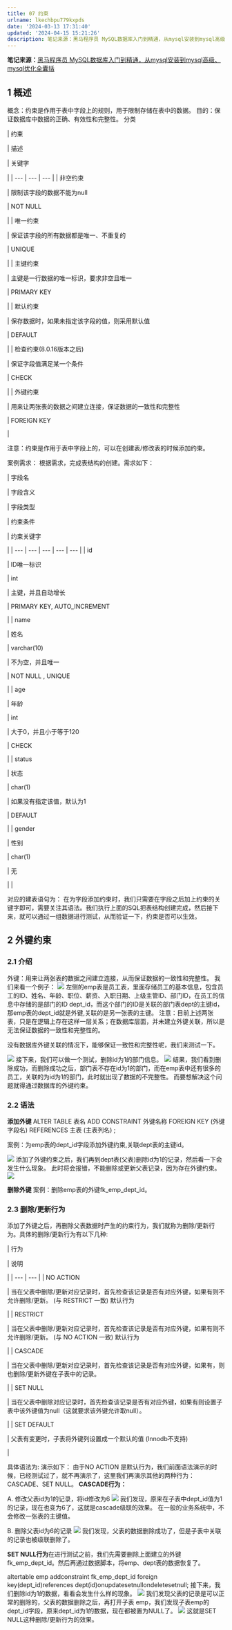 ```yaml
---
title: 07 约束
urlname: lkechbpu779kxpds
date: '2024-03-13 17:31:40'
updated: '2024-04-15 15:21:26'
description: 笔记来源：黑马程序员 MySQL数据库入门到精通，从mysql安装到mysql高级、mysql优化全囊括1 概述概念：约束是作用于表中字段上的规则，用于限制存储在表中的数据。 目的：保证数据库中数据的正确、有效性和完整性。分类约束描述关键字非空约束限制该字段的数据不能为nullNOT NULL...
---
```

**笔记来源：**[黑马程序员 MySQL数据库入门到精通，从mysql安装到mysql高级、mysql优化全囊括](https://www.bilibili.com/video/BV1Kr4y1i7ru/?spm_id_from=333.337.search-card.all.click&vd_source=e8046ccbdc793e09a75eb61fe8e84a30)

## **1 概述**

概念：约束是作用于表中字段上的规则，用于限制存储在表中的数据。 目的：保证数据库中数据的正确、有效性和完整性。
分类

| 约束

 | 描述

 | 关键字

 |
| --- | --- | --- |
| 非空约束

 | 限制该字段的数据不能为null

 | NOT NULL

 |
| 唯一约束

 | 保证该字段的所有数据都是唯一、不重复的

 | UNIQUE

 |
| 主键约束

 | 主键是一行数据的唯一标识，要求非空且唯一

 | PRIMARY KEY

 |
| 默认约束

 | 保存数据时，如果未指定该字段的值，则采用默认值

 | DEFAULT

 |
| 检查约束(8.0.16版本之后)

 | 保证字段值满足某一个条件

 | CHECK

 |
| 外键约束

 | 用来让两张表的数据之间建立连接，保证数据的一致性和完整性

 | FOREIGN KEY

 |

注意：约束是作用于表中字段上的，可以在创建表/修改表的时候添加约束。

案例需求： 根据需求，完成表结构的创建。需求如下：

| 字段名

 | 字段含义

 | 字段类型

 | 约束条件

 | 约束关键字

 |
| --- | --- | --- | --- | --- |
| id

 | ID唯一标识

 | int

 | 主键，并且自动增长

 | PRIMARY KEY, AUTO_INCREMENT

 |
| name

 | 姓名

 | varchar(10)

 | 不为空，并且唯一

 | NOT NULL , UNIQUE

 |
| age

 | 年龄

 | int

 | 大于0，并且小于等于120

 | CHECK

 |
| status

 | 状态

 | char(1)

 | 如果没有指定该值，默认为1

 | DEFAULT

 |
| gender

 | 性别

 | char(1)

 | 无

 |  |

对应的建表语句为：
在为字段添加约束时，我们只需要在字段之后加上约束的关键字即可，需要关注其语法。我们执行上面的SQL把表结构创建完成，然后接下来，就可以通过一组数据进行测试，从而验证一下，约束是否可以生效。

## **2 外键约束**
### **2.1 介绍**

外键：用来让两张表的数据之间建立连接，从而保证数据的一致性和完整性。 我们来看一个例子： 
![](https://www.yuque.com/api/filetransfer/images?url=https%3A%2F%2Fimg2022.cnblogs.com%2Fblog%2F2217415%2F202205%2F2217415-20220505203047726-1669191038.png&sign=4f83d9374576fb1bcd4f8e189a1a2b83c5f9a81d1208a252555c5e1a11442af4#from=url&id=uFyzH&originHeight=307&originWidth=1311&originalType=binary&ratio=1.2395833730697632&rotation=0&showTitle=false&status=done&style=none&title=)
左侧的emp表是员工表，里面存储员工的基本信息，包含员工的ID、姓名、年龄、职位、薪资、入职日期、上级主管ID、部门ID，在员工的信息中存储的是部门的ID dept_id，而这个部门的ID是关联的部门表dept的主键id，那emp表的dept_id就是外键,关联的是另一张表的主键。
注意：目前上述两张表，只是在逻辑上存在这样一层关系；在数据库层面，并未建立外键关联，所以是无法保证数据的一致性和完整性的。

没有数据库外键关联的情况下，能够保证一致性和完整性呢，我们来测试一下。

![](https://www.yuque.com/api/filetransfer/images?url=https%3A%2F%2Fimg2022.cnblogs.com%2Fblog%2F2217415%2F202205%2F2217415-20220505203439165-1280996127.png&sign=686d3601b6931d989164d8f2946c2c9f6f111129688d2dd12fb604405c893a75#from=url&id=X78Ud&originHeight=283&originWidth=1282&originalType=binary&ratio=1.2395833730697632&rotation=0&showTitle=false&status=done&style=none&title=)
接下来，我们可以做一个测试，删除id为1的部门信息。 
![](https://www.yuque.com/api/filetransfer/images?url=https%3A%2F%2Fimg2022.cnblogs.com%2Fblog%2F2217415%2F202205%2F2217415-20220505203715259-1246327293.png&sign=1700c044bcd8679e88d758a8442e15aa03e4935bc4a261f73429f7e819fa6e4a#from=url&id=z9sLN&originHeight=326&originWidth=1413&originalType=binary&ratio=1.2395833730697632&rotation=0&showTitle=false&status=done&style=none&title=)
结果，我们看到删除成功，而删除成功之后，部门表不存在id为1的部门，而在emp表中还有很多的员工，关联的为id为1的部门，此时就出现了数据的不完整性。 而要想解决这个问题就得通过数据库的外键约束。
### **2.2 语法**

**添加外键**
ALTER TABLE 表名 ADD CONSTRAINT 外键名称 FOREIGN KEY (外键字段名) REFERENCES 主表 (主表列名) ;

案例：为emp表的dept_id字段添加外键约束,关联dept表的主键id。

![](https://www.yuque.com/api/filetransfer/images?url=https%3A%2F%2Fimg2022.cnblogs.com%2Fblog%2F2217415%2F202205%2F2217415-20220505204042811-504659694.png&sign=374847260492963737f0a27a20bfe5285a48e7511b486817a1f35e6258b2bf48#from=url&id=bVqsC&originHeight=290&originWidth=1314&originalType=binary&ratio=1.2395833730697632&rotation=0&showTitle=false&status=done&style=none&title=)
添加了外键约束之后，我们再到dept表(父表)删除id为1的记录，然后看一下会发生什么现象。 此时将会报错，不能删除或更新父表记录，因为存在外键约束。 
![](https://www.yuque.com/api/filetransfer/images?url=https%3A%2F%2Fimg2022.cnblogs.com%2Fblog%2F2217415%2F202205%2F2217415-20220505204106153-1924570526.png&sign=e11e47ddbd66ca9e5b3e6ad400614642e74306c4fd42d82edc9b6470e8ff3b77#from=url&id=ARVCD&originHeight=92&originWidth=1263&originalType=binary&ratio=1.2395833730697632&rotation=0&showTitle=false&status=done&style=none&title=)

**删除外键**
案例：删除emp表的外键fk_emp_dept_id。

### **2.3 删除/更新行为**

添加了外键之后，再删除父表数据时产生的约束行为，我们就称为删除/更新行为。具体的删除/更新行为有以下几种:

| 行为

 | 说明

 |
| --- | --- |
| NO ACTION

 | 当在父表中删除/更新对应记录时，首先检查该记录是否有对应外键，如果有则不允许删除/更新。 (与 RESTRICT 一致) 默认行为

 |
| RESTRICT

 | 当在父表中删除/更新对应记录时，首先检查该记录是否有对应外键，如果有则不允许删除/更新。 (与 NO ACTION 一致) 默认行为

 |
| CASCADE

 | 当在父表中删除/更新对应记录时，首先检查该记录是否有对应外键，如果有，则也删除/更新外键在子表中的记录。

 |
| SET NULL

 | 当在父表中删除对应记录时，首先检查该记录是否有对应外键，如果有则设置子表中该外键值为null（这就要求该外键允许取null）。

 |
| SET DEFAULT

 | 父表有变更时，子表将外键列设置成一个默认的值 (Innodb不支持)

 |

具体语法为:
演示如下： 由于NO ACTION 是默认行为，我们前面语法演示的时候，已经测试过了，就不再演示了，这里我们再演示其他的两种行为：CASCADE、SET NULL。 
**CASCADE行为：**

A. 修改父表id为1的记录，将id修改为6 
![](https://www.yuque.com/api/filetransfer/images?url=https%3A%2F%2Fimg2022.cnblogs.com%2Fblog%2F2217415%2F202205%2F2217415-20220505205043208-666635617.png&sign=7859cd205783b56c1af2f91d4af21a7ba32cf986101259fe92da4869febcd426#from=url&id=zhHft&originHeight=239&originWidth=1252&originalType=binary&ratio=1.2395833730697632&rotation=0&showTitle=false&status=done&style=none&title=)
我们发现，原来在子表中dept_id值为1的记录，现在也变为6了，这就是cascade级联的效果。
在一般的业务系统中，不会修改一张表的主键值。

B. 删除父表id为6的记录 
![](https://www.yuque.com/api/filetransfer/images?url=https%3A%2F%2Fimg2022.cnblogs.com%2Fblog%2F2217415%2F202205%2F2217415-20220505205121984-2075327203.png&sign=dfb40db2668743193b1aee5ac01d9382391dcd9e363768d968c560114c4b6706#from=url&id=ZaUAw&originHeight=207&originWidth=1346&originalType=binary&ratio=1.2395833730697632&rotation=0&showTitle=false&status=done&style=none&title=)
我们发现，父表的数据删除成功了，但是子表中关联的记录也被级联删除了。

**SET NULL行为**在进行测试之前，我们先需要删除上面建立的外键 fk_emp_dept_id。然后再通过数据脚本，将emp、dept表的数据恢复了。

altertable emp addconstraint fk_emp_dept_id foreign key(dept_id)references dept(id)onupdatesetnullondeletesetnull;
接下来，我们删除id为1的数据，看看会发生什么样的现象。 
![](https://www.yuque.com/api/filetransfer/images?url=https%3A%2F%2Fimg2022.cnblogs.com%2Fblog%2F2217415%2F202205%2F2217415-20220505205228188-1424710802.png&sign=b9fa5b72937bd22bc4e74df0e9c85a208d2ccba5ad01c38e574307eeb6e81e2c#from=url&id=ZXuAr&originHeight=450&originWidth=1292&originalType=binary&ratio=1.2395833730697632&rotation=0&showTitle=false&status=done&style=none&title=)
我们发现父表的记录是可以正常的删除的，父表的数据删除之后，再打开子表 emp，我们发现子表emp的dept_id字段，原来dept_id为1的数据，现在都被置为NULL了。 
![](https://www.yuque.com/api/filetransfer/images?url=https%3A%2F%2Fimg2022.cnblogs.com%2Fblog%2F2217415%2F202205%2F2217415-20220505205255959-770373908.png&sign=522e02e4be04d427caf938b4dc53dfe0dcb38b872b1b2100f7eb68ac2ea3ffa8#from=url&id=eGJwp&originHeight=299&originWidth=1288&originalType=binary&ratio=1.2395833730697632&rotation=0&showTitle=false&status=done&style=none&title=)
这就是SET NULL这种删除/更新行为的效果。
